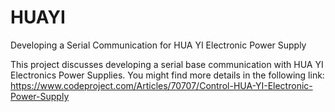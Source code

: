 # HUAYI

Developing a Serial Communication for HUA YI Electronic Power Supply


This project discusses developing a serial base communication with HUA YI Electronics Power Supplies.
You might find more details in the following link: https://www.codeproject.com/Articles/70707/Control-HUA-YI-Electronic-Power-Supply
